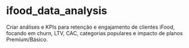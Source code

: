 # ifood_data_analysis
Criar análises e KPIs para retenção e engajamento de clientes iFood, focando em churn, LTV, CAC, categorias populares e impacto de planos Premium/Básico.
